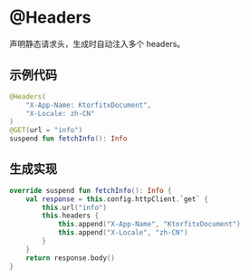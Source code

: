 # @Headers

声明静态请求头，生成时自动注入多个 headers。

## 示例代码

```kotlin
@Headers(
	"X-App-Name: KtorfitxDocument",
	"X-Locale: zh-CN"
)
@GET(url = "info")
suspend fun fetchInfo(): Info
```

## 生成实现

```kotlin
override suspend fun fetchInfo(): Info {
	val response = this.config.httpClient.`get` {
		this.url("info")
		this.headers {
			this.append("X-App-Name", "KtorfitxDocument")
			this.append("X-Locale", "zh-CN")
		}
	}
	return response.body()
}
```